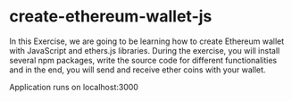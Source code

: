 # create-ethereum-wallet-js
In this Exercise, we are going to be learning how to create Ethereum wallet with JavaScript and ethers.js libraries. During the exercise, you will install several npm packages, write the source code for different functionalities and in the end, you will send and receive ether coins with your wallet.  

Application runs on localhost:3000